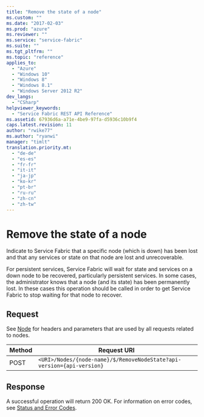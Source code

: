 ```yaml
---
title: "Remove the state of a node"
ms.custom: ""
ms.date: "2017-02-03"
ms.prod: "azure"
ms.reviewer: ""
ms.service: "service-fabric"
ms.suite: ""
ms.tgt_pltfrm: ""
ms.topic: "reference"
applies_to: 
  - "Azure"
  - "Windows 10"
  - "Windows 8"
  - "Windows 8.1"
  - "Windows Server 2012 R2"
dev_langs: 
  - "CSharp"
helpviewer_keywords: 
  - "Service Fabric REST API Reference"
ms.assetid: 67936d6a-a71e-4be9-97fa-d5936c10b9f4
caps.latest.revision: 11
author: "rwike77"
ms.author: "ryanwi"
manager: "timlt"
translation.priority.mt: 
  - "de-de"
  - "es-es"
  - "fr-fr"
  - "it-it"
  - "ja-jp"
  - "ko-kr"
  - "pt-br"
  - "ru-ru"
  - "zh-cn"
  - "zh-tw"
---
```

# Remove the state of a node
Indicate to Service Fabric that a specific node (which is down) has been lost and that any services or state on that node are lost and unrecoverable.  
  
 For persistent services, Service Fabric will wait for state and services on a down node to be recovered, particularly persistent services. In some cases, the administrator knows that a node (and its state) has been permanently lost. In these cases this operation should be called in order to get Service Fabric to stop waiting for that node to recover.  
  
## Request  
 See [Node](node.md) for headers and parameters that are used by all requests related to nodes.  
  
|Method|Request URI|  
|------------|-----------------|  
|POST|`<URI>/Nodes/{node-name}/$/RemoveNodeState?api-version={api-version}`|  
  
## Response  
 A successful operation will return 200 OK. For information on error codes, see [Status and Error Codes](status-and-error-codes1.md).